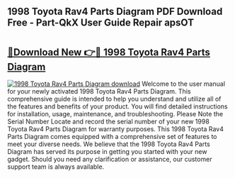 ## 1998 Toyota Rav4 Parts Diagram PDF Download Free - Part-QkX User Guide Repair apsOT

# <h2><a href="http://dfobujn.blite.top/?on=1998+Toyota+Rav4+Parts+Diagram">🔗Download New 👉🔴 1998 Toyota Rav4 Parts Diagram</a></h2>

[![1998 Toyota Rav4 Parts Diagram download](https://i.imgur.com/lujVjoI.png)](http://dfobujn.blite.top/?on=1998+Toyota+Rav4+Parts+Diagram)
Welcome to the user manual for your newly activated 1998 Toyota Rav4 Parts Diagram. This comprehensive guide is intended to help you understand and utilize all of the features and benefits of your product. You will find detailed instructions for installation, usage, maintenance, and troubleshooting. Please Note the Serial Number Locate and record the serial number of your new 1998 Toyota Rav4 Parts Diagram for warranty purposes. This 1998 Toyota Rav4 Parts Diagram comes equipped with a comprehensive set of features to meet your diverse needs. We believe that the 1998 Toyota Rav4 Parts Diagram has served its purpose in getting you started with your new gadget. Should you need any clarification or assistance, our customer support team is always available.
